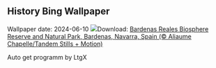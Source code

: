 ## History Bing Wallpaper
Wallpaper date: 2024-06-10
![](https://www.bing.com/th?id=OHR.BardenasBiosphere_EN-CA9390385116_UHD.jpg&w=1000)Download: [Bardenas Reales Biosphere Reserve and Natural Park, Bardenas, Navarra, Spain (© Aliaume Chapelle/Tandem Stills + Motion)](https://www.bing.com/th?id=OHR.BardenasBiosphere_EN-CA9390385116_UHD.jpg)

Auto get programm by LtgX
